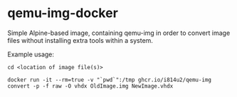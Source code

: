 # qemu-img-docker
Simple Alpine-based image, containing qemu-img in order to convert image files without installing extra tools within a system.

Example usage:

`cd <location of image file(s)>`

``docker run -it --rm=true -v "`pwd`":/tmp ghcr.io/i814u2/qemu-img convert -p -f raw -O vhdx OldImage.img NewImage.vhdx``
